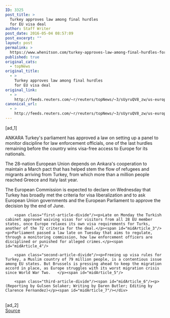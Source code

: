 ```yaml
---
ID: 3325
post_title: >
  Turkey approves law among final hurdles
  for EU visa deal
author: Staff Writer
post_date: 2016-05-04 08:57:09
post_excerpt: ""
layout: post
permalink: >
  https://www.whenitson.com/turkey-approves-law-among-final-hurdles-for-eu-visa-deal/
published: true
original_cats:
  - topNews
original_title:
  - >
    Turkey approves law among final hurdles
    for EU visa deal
original_link:
  - >
    http://feeds.reuters.com/~r/reuters/topNews/~3/sUyruQV8_zw/us-europe-migrants-turkey-legislation-idUSKCN0XV0AI
canonical_url:
  - >
    http://feeds.reuters.com/~r/reuters/topNews/~3/sUyruQV8_zw/us-europe-migrants-turkey-legislation-idUSKCN0XV0AI
---
```

 [ad_1]
<br><div id="articleText">
<span id="midArticle_start"/>

<span class="focusParagraph" readability="5"><p><span class="articleLocation">ANKARA</span> Turkey's parliament has approved a law on setting up a panel to monitor discipline for law enforcement officials, one of the last hurdles remaining before the country wins visa-free access to Europe for its nationals.</p></span><span id="midArticle_0"/><p>The 28-nation European Union depends on Ankara's cooperation to maintain a March pact that has helped stem the flow of refugees and migrants arriving from Turkey, from which more than a million people reached Greece and Italy last year.</p><span id="midArticle_1"/><p>The European Commission is expected to declare on Wednesday that Turkey has broadly met the criteria for visa liberalization and to ask European Union governments and the European Parliament to approve the decision by the end of June.</p><span id="midArticle_2"/>
        
        <span class="first-article-divide"/><p>Late on Monday the Turkish cabinet approved waiving visas for visitors from all 28 EU member states, once Europe relaxes its own visa requirements for Turks, another of the 72 criteria for the deal.</p><span id="midArticle_3"/><p>Parliament passed a law late on Tuesday that aims to regulate, through a monitoring commission, how law enforcement officers are disciplined or punished for alleged crimes.</p><span id="midArticle_4"/>
        
        <span class="second-article-divide"/><p>Freeing up visa rules for Turkey, a Muslim country of 79 million people, is a contentious issue among EU states. But Brussels is pressing ahead to keep the migration accord in place, as Europe struggles with its worst migration crisis since World War Two.   </p><span id="midArticle_5"/>
        
        <span class="third-article-divide"/><span id="midArticle_6"/><p> (Reporting by Gulsen Solaker; Writing by Daren Butler; Editing by Clarence Fernandez)</p><span id="midArticle_7"/></div>
<br>[ad_2]
<br><a href="http://feeds.reuters.com/~r/reuters/topNews/~3/sUyruQV8_zw/us-europe-migrants-turkey-legislation-idUSKCN0XV0AI">Source </a>